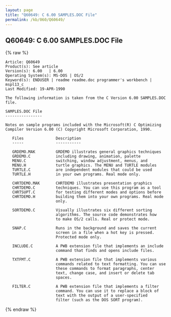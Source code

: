 ```yaml
---
layout: page
title: "Q60649: C 6.00 SAMPLES.DOC File"
permalink: /kb/060/Q60649/
---
```


## Q60649: C 6.00 SAMPLES.DOC File

{% raw %}

	Article: Q60649
	Product(s): See article
	Version(s): 6.00   | 6.00
	Operating System(s): MS-DOS | OS/2
	Keyword(s): ENDUSER | readme readme.doc programmer's workbench | mspl13_c
	Last Modified: 19-APR-1990
	
	The following information is taken from the C Version 6.00 SAMPLES.DOC
	file.
	
	SAMPLES.DOC File
	----------------
	
	Notes on sample programs included with the Microsoft(R) C Optimizing
	Compiler Version 6.00 (C) Copyright Microsoft Corporation, 1990.
	
	   Files              Description
	   -----              -----------
	
	   GRDEMO.MAK         GRDEMO illustrates general graphics techniques
	   GRDEMO.C           including drawing, animation, palette
	   MENU.C             switching, window adjustment, menus, and
	   MENU.H             turtle graphics. The MENU and TURTLE modules
	   TURTLE.C           are independent modules that could be used
	   TURTLE.H           in your own programs. Real mode only.
	
	   CHRTDEMO.MAK       CHRTDEMO illustrates presentation graphics
	   CHRTDEMO.C         techniques. You can use this program as a tool
	   CHRTSUPT.C         for testing different modes and options before
	   CHRTDEMO.H         building them into your own programs. Real mode
	                      only.
	
	   SORTDEMO.C         Visually illustrates six different sorting
	                      algorithms. The source code demonstrates how
	                      to make OS/2 calls. Real or protect mode.
	
	   SNAP.C             Runs in the background and saves the current
	                      screen in a file when a hot key is pressed.
	                      Protected mode only.
	
	   INCLUDE.C          A PWB extension file that implements an include
	                      command that finds and opens include files.
	
	   TXTFMT.C           A PWB extension file that implements various
	                      commands related to text formatting. You can use
	                      these commands to format paragraphs, center
	                      text, change case, and insert or delete tab
	                      spaces.
	
	   FILTER.C           A PWB extension file that implements a filter
	                      command. You can use it to replace a block of
	                      text with the output of a user-specified
	                      filter (such as the DOS SORT program).

{% endraw %}
